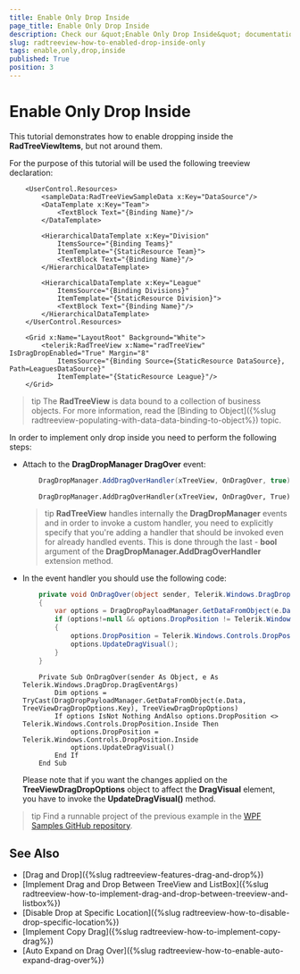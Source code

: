 ```yaml
---
title: Enable Only Drop Inside
page_title: Enable Only Drop Inside
description: Check our &quot;Enable Only Drop Inside&quot; documentation article for the RadTreeView {{ site.framework_name }} control.
slug: radtreeview-how-to-enabled-drop-inside-only
tags: enable,only,drop,inside
published: True
position: 3
---
```


# Enable Only Drop Inside

This tutorial demonstrates how to enable dropping inside the __RadTreeViewItems__, but not around them. 

For the purpose of this tutorial will be used the following treeview declaration: 

```XAML
	<UserControl.Resources>
	    <sampleData:RadTreeViewSampleData x:Key="DataSource"/>
	    <DataTemplate x:Key="Team">
	        <TextBlock Text="{Binding Name}"/>
	    </DataTemplate>
	
	    <HierarchicalDataTemplate x:Key="Division"
	        ItemsSource="{Binding Teams}"
	        ItemTemplate="{StaticResource Team}">
	        <TextBlock Text="{Binding Name}"/>
	    </HierarchicalDataTemplate>
	
	    <HierarchicalDataTemplate x:Key="League" 
	        ItemsSource="{Binding Divisions}"
	        ItemTemplate="{StaticResource Division}">
	        <TextBlock Text="{Binding Name}"/>
	    </HierarchicalDataTemplate>
	</UserControl.Resources>
	
	<Grid x:Name="LayoutRoot" Background="White">
	    <telerik:RadTreeView x:Name="radTreeView" IsDragDropEnabled="True" Margin="8"
	        ItemsSource="{Binding Source={StaticResource DataSource}, Path=LeaguesDataSource}"
	        ItemTemplate="{StaticResource League}"/>
	</Grid>
```

>tip The __RadTreeView__ is data bound to a collection of business objects. For more information, read the [Binding to Object]({%slug radtreeview-populating-with-data-data-binding-to-object%}) topic.

In order to implement only drop inside you need to perform the following steps: 

* Attach to the __DragDropManager DragOver__ event:			

	```C#
		DragDropManager.AddDragOverHandler(xTreeView, OnDragOver, true)
	```
	```VB.NET
		DragDropManager.AddDragOverHandler(xTreeView, OnDragOver, True)
	```

	>tip __RadTreeView__ handles internally the __DragDropManager__ events and in order to invoke a custom handler, you need to explicitly specify that you're adding a handler that should be invoked even for already handled events. This is done through the last - __bool__ argument of the __DragDropManager.AddDragOverHandler__ extension method.			  

* In the event handler you should use the following code:

	```C#
		private void OnDragOver(object sender, Telerik.Windows.DragDrop.DragEventArgs e)
		{
			var options = DragDropPayloadManager.GetDataFromObject(e.Data, TreeViewDragDropOptions.Key) as TreeViewDragDropOptions;
			if (options!=null && options.DropPosition != Telerik.Windows.Controls.DropPosition.Inside)
			{
				options.DropPosition = Telerik.Windows.Controls.DropPosition.Inside;
				options.UpdateDragVisual();
			}
		}
	```
	```VB.NET
		Private Sub OnDragOver(sender As Object, e As Telerik.Windows.DragDrop.DragEventArgs)
			Dim options = TryCast(DragDropPayloadManager.GetDataFromObject(e.Data, TreeViewDragDropOptions.Key), TreeViewDragDropOptions)
			If options IsNot Nothing AndAlso options.DropPosition <> Telerik.Windows.Controls.DropPosition.Inside Then
				options.DropPosition = Telerik.Windows.Controls.DropPosition.Inside
				options.UpdateDragVisual()
			End If
		End Sub
	```

	Please note that if you want the changes applied on the __TreeViewDragDropOptions__ object to affect the __DragVisual__ element, you have to invoke the __UpdateDragVisual()__ method.			

>tip Find a runnable project of the previous example in the [WPF Samples GitHub repository](https://github.com/telerik/xaml-sdk/tree/master/TreeView/EnableOnlyDropInsideItem).

## See Also
 * [Drag and Drop]({%slug radtreeview-features-drag-and-drop%})
 * [Implement Drag and Drop Between TreeView and ListBox]({%slug radtreeview-how-to-implement-drag-and-drop-between-treeview-and-listbox%})
 * [Disable Drop at Specific Location]({%slug radtreeview-how-to-disable-drop-specific-location%})
 * [Implement Copy Drag]({%slug radtreeview-how-to-implement-copy-drag%})
 * [Auto Expand on Drag Over]({%slug radtreeview-how-to-enable-auto-expand-drag-over%})